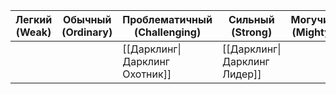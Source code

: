 | Легкий <br>(Weak) | Обычный (Ordinary) | Проблематичный<br>(Challenging) | Сильный<br>(Strong)          | Могучий<br>(Mighty) |
| ----------------- | ------------------ | ------------------------------- | ---------------------------- | ------------------- |
|                   |                    | [[Дарклинг\|Дарклинг Охотник]]  | [[Дарклинг\|Дарклинг Лидер]] |                     |
